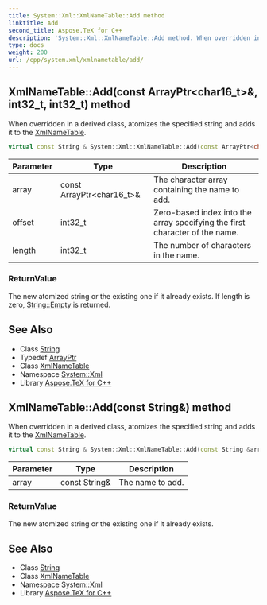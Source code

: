 ```yaml
---
title: System::Xml::XmlNameTable::Add method
linktitle: Add
second_title: Aspose.TeX for C++
description: 'System::Xml::XmlNameTable::Add method. When overridden in a derived class, atomizes the specified string and adds it to the XmlNameTable in C++.'
type: docs
weight: 200
url: /cpp/system.xml/xmlnametable/add/
---
```

## XmlNameTable::Add(const ArrayPtr\<char16_t\>\&, int32_t, int32_t) method


When overridden in a derived class, atomizes the specified string and adds it to the [XmlNameTable](../).

```cpp
virtual const String & System::Xml::XmlNameTable::Add(const ArrayPtr<char16_t> &array, int32_t offset, int32_t length)=0
```


| Parameter | Type | Description |
| --- | --- | --- |
| array | const ArrayPtr\<char16_t\>\& | The character array containing the name to add. |
| offset | int32_t | Zero-based index into the array specifying the first character of the name. |
| length | int32_t | The number of characters in the name. |

### ReturnValue

The new atomized string or the existing one if it already exists. If length is zero, [String::Empty](../../../system/string/empty/) is returned.

## See Also

* Class [String](../../../system/string/)
* Typedef [ArrayPtr](../../../system/arrayptr/)
* Class [XmlNameTable](../)
* Namespace [System::Xml](../../)
* Library [Aspose.TeX for C++](../../../)
## XmlNameTable::Add(const String\&) method


When overridden in a derived class, atomizes the specified string and adds it to the [XmlNameTable](../).

```cpp
virtual const String & System::Xml::XmlNameTable::Add(const String &array)=0
```


| Parameter | Type | Description |
| --- | --- | --- |
| array | const String\& | The name to add. |

### ReturnValue

The new atomized string or the existing one if it already exists.

## See Also

* Class [String](../../../system/string/)
* Class [XmlNameTable](../)
* Namespace [System::Xml](../../)
* Library [Aspose.TeX for C++](../../../)
